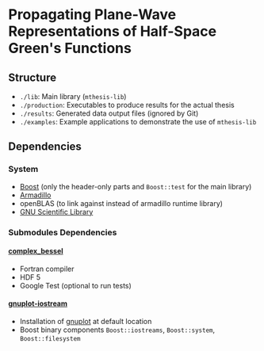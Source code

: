 # Propagating Plane-Wave Representations of Half-Space Green's Functions

## Structure

- `./lib`: Main library (`mthesis-lib`)
- `./production`: Executables to produce results for the actual thesis
- `./results`: Generated data output files (ignored by Git)
- `./examples`: Example applications to demonstrate the use of `mthesis-lib`

## Dependencies

### System

- [Boost](https://www.boost.org/) (only the header-only parts and `Boost::test`
for the main library)
- [Armadillo](http://arma.sourceforge.net/)
- openBLAS (to link against instead of armadillo runtime library)
- [GNU Scientific Library](https://www.gnu.org/software/gsl/)

### Submodules Dependencies

#### [complex_bessel](https://github.com/joeydumont/complex_bessel.git)

- Fortran compiler
- HDF 5
- Google Test (optional to run tests)

#### [gnuplot-iostream](https://github.com/dstahlke/gnuplot-iostream.git)

- Installation of [gnuplot](http://www.gnuplot.info/) at default location
- Boost binary components `Boost::iostreams`, `Boost::system`,
`Boost::filesystem`
